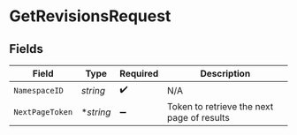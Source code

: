 # GetRevisionsRequest


## Fields

| Field                                      | Type                                       | Required                                   | Description                                |
| ------------------------------------------ | ------------------------------------------ | ------------------------------------------ | ------------------------------------------ |
| `NamespaceID`                              | *string*                                   | :heavy_check_mark:                         | N/A                                        |
| `NextPageToken`                            | **string*                                  | :heavy_minus_sign:                         | Token to retrieve the next page of results |